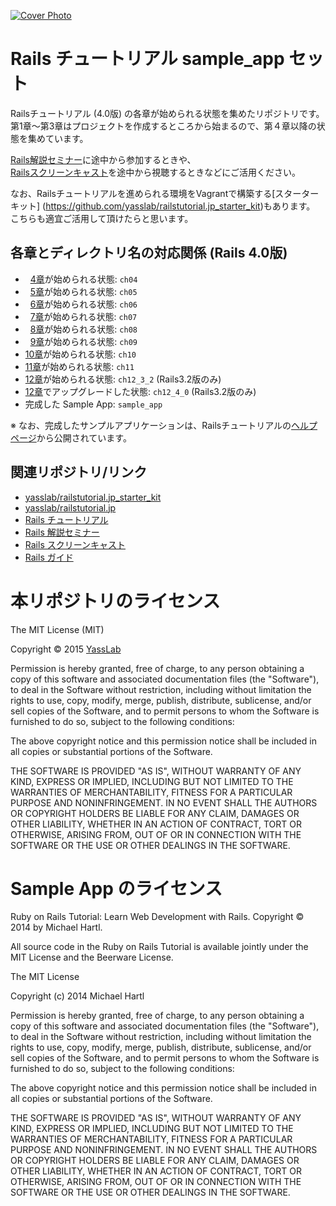 [![Cover Photo](https://raw.githubusercontent.com/yasslab/sample_apps/master/cover.png)](http://railstutorial.jp/)

# Rails チュートリアル sample_app セット

Railsチュートリアル (4.0版) の各章が始められる状態を集めたリポジトリです。   
第1章〜第3章はプロジェクトを作成するところから始まるので、第４章以降の状態を集めています。

[Rails解説セミナー](http://railstutorial.jp/seminars)に途中から参加するときや、   
[Railsスクリーンキャスト](http://railstutorial.jp/screencasts)を途中から視聴するときなどにご活用ください。

なお、Railsチュートリアルを進められる環境をVagrantで構築する[スターターキット] (https://github.com/yasslab/railstutorial.jp_starter_kit)もあります。    
こちらも適宜ご活用して頂けたらと思います。

## 各章とディレクトリ名の対応関係 (Rails 4.0版)

- &nbsp;&nbsp;[4章](http://railstutorial.jp/chapters/rails-flavored-ruby?version=4.0#top)が始められる状態: `ch04`
- &nbsp;&nbsp;[5章](http://railstutorial.jp/chapters/filling-in-the-layout?version=4.0#top)が始められる状態: `ch05`
- &nbsp;&nbsp;[6章](http://railstutorial.jp/chapters/modeling-users?version=4.0#top)が始められる状態: `ch06`
- &nbsp;&nbsp;[7章](http://railstutorial.jp/chapters/sign-up?version=4.0#top)が始められる状態: `ch07`
- &nbsp;&nbsp;[8章](http://railstutorial.jp/chapters/sign-in-sign-out?version=4.0#top)が始められる状態: `ch08`
- &nbsp;&nbsp;[9章](http://railstutorial.jp/chapters/updating-showing-and-deleting-users?version=4.0#top)が始められる状態: `ch09`
- [10章](http://railstutorial.jp/chapters/user-microposts?version=4.0#top)が始められる状態: `ch10`
- [11章](http://railstutorial.jp/chapters/following-users?version=4.0#top)が始められる状態: `ch11`
- [12章](http://railstutorial.jp/chapters/supplement?version=3.2#top)が始められる状態: `ch12_3_2` (Rails3.2版のみ)
- [12章](http://railstutorial.jp/chapters/supplement?version=3.2#top)でアップグレードした状態: `ch12_4_0` (Rails3.2版のみ)
- 完成した Sample App: `sample_app`


※ なお、完成したサンプルアプリケーションは、Railsチュートリアルの[ヘルプページ](http://railstutorial.jp/help)から公開されています。


## 関連リポジトリ/リンク

- [yasslab/railstutorial.jp_starter_kit](https://github.com/yasslab/railstutorial.jp_starter_kit)
- [yasslab/railstutorial.jp](https://github.com/yasslab/railstutorial.jp)
- [Rails チュートリアル](http://railstutorial.jp)
- [Rails 解説セミナー](http://railstutorial.jp/seminars)
- [Rails スクリーンキャスト](http://railstutorial.jp/screencasts)
- [Rails ガイド](http://railsguides.jp)


# 本リポジトリのライセンス

The MIT License (MIT)

Copyright &copy; 2015 [YassLab](http://yasslab.jp)

Permission is hereby granted, free of charge, to any person obtaining a copy
of this software and associated documentation files (the "Software"), to deal
in the Software without restriction, including without limitation the rights
to use, copy, modify, merge, publish, distribute, sublicense, and/or sell
copies of the Software, and to permit persons to whom the Software is
furnished to do so, subject to the following conditions:

The above copyright notice and this permission notice shall be included in all
copies or substantial portions of the Software.

THE SOFTWARE IS PROVIDED "AS IS", WITHOUT WARRANTY OF ANY KIND, EXPRESS OR
IMPLIED, INCLUDING BUT NOT LIMITED TO THE WARRANTIES OF MERCHANTABILITY,
FITNESS FOR A PARTICULAR PURPOSE AND NONINFRINGEMENT. IN NO EVENT SHALL THE
AUTHORS OR COPYRIGHT HOLDERS BE LIABLE FOR ANY CLAIM, DAMAGES OR OTHER
LIABILITY, WHETHER IN AN ACTION OF CONTRACT, TORT OR OTHERWISE, ARISING FROM,
OUT OF OR IN CONNECTION WITH THE SOFTWARE OR THE USE OR OTHER DEALINGS IN THE
SOFTWARE.

# Sample App のライセンス

Ruby on Rails Tutorial: Learn Web Development with Rails. Copyright © 2014 by Michael Hartl.

All source code in the Ruby on Rails Tutorial is available jointly under the MIT License and the Beerware License.

The MIT License

Copyright (c) 2014 Michael Hartl

Permission is hereby granted, free of charge, to any person obtaining a copy
of this software and associated documentation files (the "Software"), to deal
in the Software without restriction, including without limitation the rights
to use, copy, modify, merge, publish, distribute, sublicense, and/or sell
copies of the Software, and to permit persons to whom the Software is
furnished to do so, subject to the following conditions:

The above copyright notice and this permission notice shall be included in
all copies or substantial portions of the Software.

THE SOFTWARE IS PROVIDED "AS IS", WITHOUT WARRANTY OF ANY KIND, EXPRESS OR
IMPLIED, INCLUDING BUT NOT LIMITED TO THE WARRANTIES OF MERCHANTABILITY,
FITNESS FOR A PARTICULAR PURPOSE AND NONINFRINGEMENT.  IN NO EVENT SHALL THE
AUTHORS OR COPYRIGHT HOLDERS BE LIABLE FOR ANY CLAIM, DAMAGES OR OTHER
LIABILITY, WHETHER IN AN ACTION OF CONTRACT, TORT OR OTHERWISE, ARISING FROM,
OUT OF OR IN CONNECTION WITH THE SOFTWARE OR THE USE OR OTHER DEALINGS IN
THE SOFTWARE.


